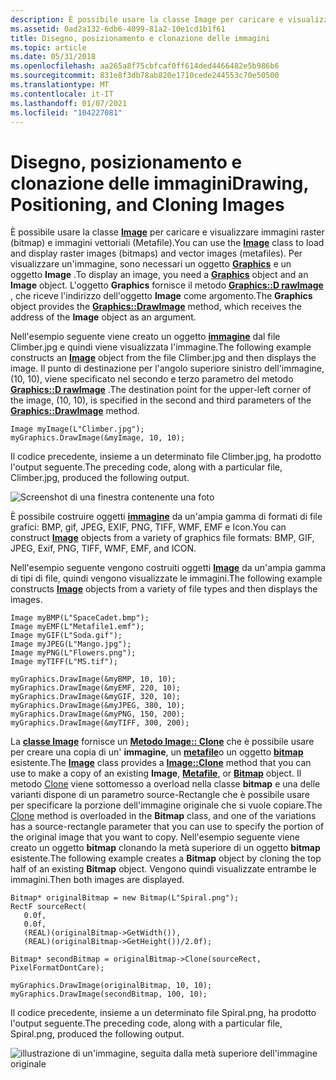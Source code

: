 ```yaml
---
description: È possibile usare la classe Image per caricare e visualizzare immagini raster (bitmap) e immagini vettoriali (Metafile).
ms.assetid: 0ad2a132-6db6-4099-81a2-10e1cd1b1f61
title: Disegno, posizionamento e clonazione delle immagini
ms.topic: article
ms.date: 05/31/2018
ms.openlocfilehash: aa265a8f75cbfcaf0ff614ded4466482e5b986b6
ms.sourcegitcommit: 831e8f3db78ab820e1710cede244553c70e50500
ms.translationtype: MT
ms.contentlocale: it-IT
ms.lasthandoff: 01/07/2021
ms.locfileid: "104227081"
---
```

# <a name="drawing-positioning-and-cloning-images"></a><span data-ttu-id="80a29-103">Disegno, posizionamento e clonazione delle immagini</span><span class="sxs-lookup"><span data-stu-id="80a29-103">Drawing, Positioning, and Cloning Images</span></span>

<span data-ttu-id="80a29-104">È possibile usare la classe [**Image**](/windows/win32/api/gdiplusheaders/nl-gdiplusheaders-image) per caricare e visualizzare immagini raster (bitmap) e immagini vettoriali (Metafile).</span><span class="sxs-lookup"><span data-stu-id="80a29-104">You can use the [**Image**](/windows/win32/api/gdiplusheaders/nl-gdiplusheaders-image) class to load and display raster images (bitmaps) and vector images (metafiles).</span></span> <span data-ttu-id="80a29-105">Per visualizzare un'immagine, sono necessari un oggetto [**Graphics**](/windows/win32/api/gdiplusgraphics/nl-gdiplusgraphics-graphics) e un oggetto **Image** .</span><span class="sxs-lookup"><span data-stu-id="80a29-105">To display an image, you need a [**Graphics**](/windows/win32/api/gdiplusgraphics/nl-gdiplusgraphics-graphics) object and an **Image** object.</span></span> <span data-ttu-id="80a29-106">L'oggetto **Graphics** fornisce il metodo [**Graphics::D rawImage**](/windows/win32/api/gdiplusgraphics/nf-gdiplusgraphics-graphics-drawimage(inimage_inint_inint)) , che riceve l'indirizzo dell'oggetto **Image** come argomento.</span><span class="sxs-lookup"><span data-stu-id="80a29-106">The **Graphics** object provides the [**Graphics::DrawImage**](/windows/win32/api/gdiplusgraphics/nf-gdiplusgraphics-graphics-drawimage(inimage_inint_inint)) method, which receives the address of the **Image** object as an argument.</span></span>

<span data-ttu-id="80a29-107">Nell'esempio seguente viene creato un oggetto [**immagine**](/windows/win32/api/gdiplusheaders/nl-gdiplusheaders-image) dal file Climber.jpg e quindi viene visualizzata l'immagine.</span><span class="sxs-lookup"><span data-stu-id="80a29-107">The following example constructs an [**Image**](/windows/win32/api/gdiplusheaders/nl-gdiplusheaders-image) object from the file Climber.jpg and then displays the image.</span></span> <span data-ttu-id="80a29-108">Il punto di destinazione per l'angolo superiore sinistro dell'immagine, (10, 10), viene specificato nel secondo e terzo parametro del metodo [**Graphics::D rawImage**](/windows/win32/api/gdiplusgraphics/nf-gdiplusgraphics-graphics-drawimage(inimage_inint_inint)) .</span><span class="sxs-lookup"><span data-stu-id="80a29-108">The destination point for the upper-left corner of the image, (10, 10), is specified in the second and third parameters of the [**Graphics::DrawImage**](/windows/win32/api/gdiplusgraphics/nf-gdiplusgraphics-graphics-drawimage(inimage_inint_inint)) method.</span></span>


```
Image myImage(L"Climber.jpg");
myGraphics.DrawImage(&myImage, 10, 10);
```



<span data-ttu-id="80a29-109">Il codice precedente, insieme a un determinato file Climber.jpg, ha prodotto l'output seguente.</span><span class="sxs-lookup"><span data-stu-id="80a29-109">The preceding code, along with a particular file, Climber.jpg, produced the following output.</span></span>

![Screenshot di una finestra contenente una foto](images/aboutgdip03-art04.png)

<span data-ttu-id="80a29-111">È possibile costruire oggetti [**immagine**](/windows/win32/api/gdiplusheaders/nl-gdiplusheaders-image) da un'ampia gamma di formati di file grafici: BMP, gif, JPEG, EXIF, PNG, TIFF, WMF, EMF e Icon.</span><span class="sxs-lookup"><span data-stu-id="80a29-111">You can construct [**Image**](/windows/win32/api/gdiplusheaders/nl-gdiplusheaders-image) objects from a variety of graphics file formats: BMP, GIF, JPEG, Exif, PNG, TIFF, WMF, EMF, and ICON.</span></span>

<span data-ttu-id="80a29-112">Nell'esempio seguente vengono costruiti oggetti [**Image**](/windows/win32/api/gdiplusheaders/nl-gdiplusheaders-image) da un'ampia gamma di tipi di file, quindi vengono visualizzate le immagini.</span><span class="sxs-lookup"><span data-stu-id="80a29-112">The following example constructs [**Image**](/windows/win32/api/gdiplusheaders/nl-gdiplusheaders-image) objects from a variety of file types and then displays the images.</span></span>


```
Image myBMP(L"SpaceCadet.bmp");
Image myEMF(L"Metafile1.emf");
Image myGIF(L"Soda.gif");
Image myJPEG(L"Mango.jpg");
Image myPNG(L"Flowers.png");
Image myTIFF(L"MS.tif");

myGraphics.DrawImage(&myBMP, 10, 10);
myGraphics.DrawImage(&myEMF, 220, 10);
myGraphics.DrawImage(&myGIF, 320, 10);
myGraphics.DrawImage(&myJPEG, 380, 10);
myGraphics.DrawImage(&myPNG, 150, 200);
myGraphics.DrawImage(&myTIFF, 300, 200);
```



<span data-ttu-id="80a29-113">La [**classe Image**](/windows/win32/api/gdiplusheaders/nl-gdiplusheaders-image) fornisce un [**Metodo Image:: Clone**](/windows/win32/api/Gdiplusheaders/nf-gdiplusheaders-image-clone) che è possibile usare per creare una copia di un' **immagine**, un [**metafile**](/windows/win32/api/gdiplusheaders/nl-gdiplusheaders-metafile)o un oggetto [**bitmap**](/windows/win32/api/gdiplusheaders/nl-gdiplusheaders-bitmap) esistente.</span><span class="sxs-lookup"><span data-stu-id="80a29-113">The [**Image**](/windows/win32/api/gdiplusheaders/nl-gdiplusheaders-image) class provides a [**Image::Clone**](/windows/win32/api/Gdiplusheaders/nf-gdiplusheaders-image-clone) method that you can use to make a copy of an existing **Image**, [**Metafile**](/windows/win32/api/gdiplusheaders/nl-gdiplusheaders-metafile), or [**Bitmap**](/windows/win32/api/gdiplusheaders/nl-gdiplusheaders-bitmap) object.</span></span> <span data-ttu-id="80a29-114">Il metodo [Clone](/windows/win32/api/gdiplusheaders/nf-gdiplusheaders-bitmap-clone(inconstrectf__inpixelformat)) viene sottomesso a overload nella classe **bitmap** e una delle varianti dispone di un parametro source-Rectangle che è possibile usare per specificare la porzione dell'immagine originale che si vuole copiare.</span><span class="sxs-lookup"><span data-stu-id="80a29-114">The [Clone](/windows/win32/api/gdiplusheaders/nf-gdiplusheaders-bitmap-clone(inconstrectf__inpixelformat)) method is overloaded in the **Bitmap** class, and one of the variations has a source-rectangle parameter that you can use to specify the portion of the original image that you want to copy.</span></span> <span data-ttu-id="80a29-115">Nell'esempio seguente viene creato un oggetto **bitmap** clonando la metà superiore di un oggetto **bitmap** esistente.</span><span class="sxs-lookup"><span data-stu-id="80a29-115">The following example creates a **Bitmap** object by cloning the top half of an existing **Bitmap** object.</span></span> <span data-ttu-id="80a29-116">Vengono quindi visualizzate entrambe le immagini.</span><span class="sxs-lookup"><span data-stu-id="80a29-116">Then both images are displayed.</span></span>


```
Bitmap* originalBitmap = new Bitmap(L"Spiral.png");
RectF sourceRect(
   0.0f,
   0.0f, 
   (REAL)(originalBitmap->GetWidth()), 
   (REAL)(originalBitmap->GetHeight())/2.0f);

Bitmap* secondBitmap = originalBitmap->Clone(sourceRect, PixelFormatDontCare);

myGraphics.DrawImage(originalBitmap, 10, 10);
myGraphics.DrawImage(secondBitmap, 100, 10);
```



<span data-ttu-id="80a29-117">Il codice precedente, insieme a un determinato file Spiral.png, ha prodotto l'output seguente.</span><span class="sxs-lookup"><span data-stu-id="80a29-117">The preceding code, along with a particular file, Spiral.png, produced the following output.</span></span>

![illustrazione di un'immagine, seguita dalla metà superiore dell'immagine originale](images/aboutgdip03-art05.png)

 

 
